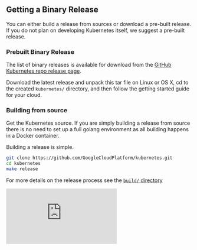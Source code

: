 ## Getting a Binary Release

You can either build a release from sources or download a pre-built release.  If you do not plan on developing Kubernetes itself, we suggest a pre-built release.

### Prebuilt Binary Release

The list of binary releases is available for download from the [GitHub Kubernetes repo release page](https://github.com/GoogleCloudPlatform/kubernetes/releases).

Download the latest release and unpack this tar file on Linux or OS X, cd to the created `kubernetes/` directory, and then follow the getting started guide for your cloud.

### Building from source

Get the Kubernetes source.  If you are simply building a release from source there is no need to set up a full golang environment as all building happens in a Docker container.

Building a release is simple.

```bash
git clone https://github.com/GoogleCloudPlatform/kubernetes.git
cd kubernetes
make release
```

For more details on the release process see the [`build/` directory](http://releases.k8s.io/HEAD/docs/getting-started-guides/../../build)


[![Analytics](https://kubernetes-site.appspot.com/UA-36037335-10/GitHub/docs/getting-started-guides/binary_release.md?pixel)]()
